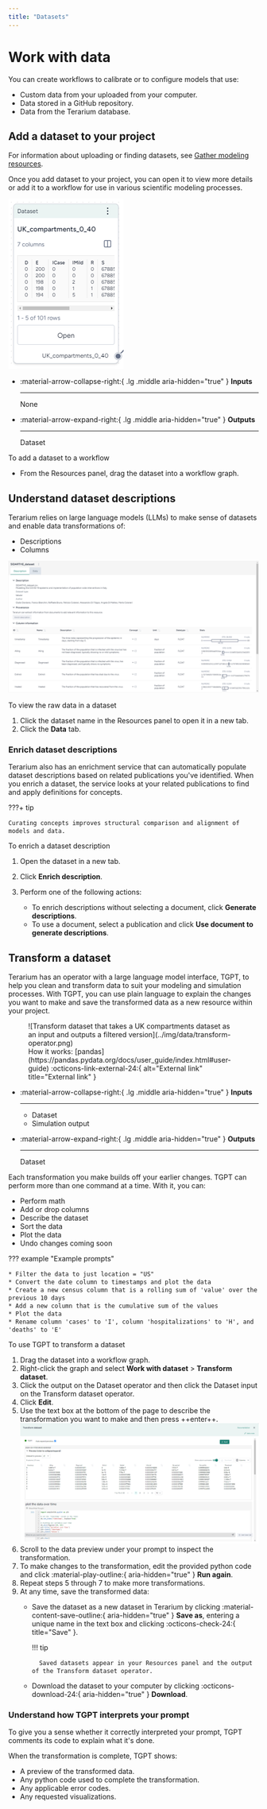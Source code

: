 ```yaml
---
title: "Datasets"
---
```


# Work with data

You can create workflows to calibrate or to configure models that use:

- Custom data from your uploaded from your computer.
- Data stored in a GitHub repository. 
- Data from the Terarium database.

## Add a dataset to your project

For information about uploading or finding datasets, see [Gather modeling resources](../modeling-resources/index.md).

Once you add dataset to your project, you can open it to view more details or add it to a workflow for use in various scientific modeling processes.

![Resource node of a SEIRD dataset for UK compartments with a 5-row preview](../img/data/data-resource.png)

<div class="grid cards" markdown>

-   :material-arrow-collapse-right:{ .lg .middle aria-hidden="true" } __Inputs__

    ---

    None

-   :material-arrow-expand-right:{ .lg .middle aria-hidden="true" } __Outputs__

    ---

    Dataset

</div>

<p class="procedure">To add a dataset to a workflow</p>

- From the Resources panel, drag the dataset into a workflow graph.

## Understand dataset descriptions

Terarium relies on large language models (LLMs) to make sense of datasets and enable data transformations of:

- Descriptions
- Columns

![Metadata and column summaries for a SIDARTHE dataset](../img/data/data-details.png)

<p class="procedure">To view the raw data in a dataset</p>

1. Click the dataset name in the Resources panel to open it in a new tab.
2. Click the **Data** tab.

### Enrich dataset descriptions

Terarium also has an enrichment service that can automatically populate dataset descriptions based on related publications you've identified. When you enrich a dataset, the service looks at your related publications to find and apply definitions for concepts.

???+ tip

    Curating concepts improves structural comparison and alignment of models and data.

<p class="procedure">To enrich a dataset description</p>

1. Open the dataset in a new tab.
2. Click **Enrich description**.
3. Perform one of the following actions:

    - To enrich descriptions without selecting a document, click **Generate descriptions**.
    - To use a document, select a publication and click **Use document to generate descriptions**. 

## Transform a dataset

Terarium has an operator with a large language model interface, TGPT, to help you clean and transform data to suit your modeling and simulation processes. With TGPT, you can use plain language to explain the changes you want to make and save the transformed data as a new resource within your project. 

<figure markdown>![Transform dataset that takes a UK compartments dataset as an input and outputs a filtered version](../img/data/transform-operator.png)<figcaption markdown>How it works: [pandas](https://pandas.pydata.org/docs/user_guide/index.html#user-guide) :octicons-link-external-24:{ alt="External link" title="External link" }</figcaption></figure>

<div class="grid cards" markdown>

-   :material-arrow-collapse-right:{ .lg .middle aria-hidden="true" } __Inputs__

    ---

    - Dataset
    - Simulation output

-   :material-arrow-expand-right:{ .lg .middle aria-hidden="true" } __Outputs__

    ---

    Dataset

</div>

Each transformation you make builds off your earlier changes. TGPT can perform more than one command at a time. With it, you can:

+ Perform math
+ Add or drop columns
+ Describe the dataset
+ Sort the data
+ Plot the data
+ Undo changes <span class="md-tag">coming soon</span>

??? example "Example prompts"

    * Filter the data to just location = "US"
    * Convert the date column to timestamps and plot the data
    * Create a new census column that is a rolling sum of 'value' over the previous 10 days
    * Add a new column that is the cumulative sum of the values 
    * Plot the data
    * Rename column 'cases' to 'I', column 'hospitalizations' to 'H', and 'deaths' to 'E' 

<p class="procedure">To use TGPT to transform a dataset</p>

1. Drag the dataset into a workflow graph.
2. Right-click the graph and select **Work with dataset** > **Transform dataset**.
3. Click the output on the Dataset operator and then click the Dataset input on the Transform dataset operator.
4. Click **Edit**.
5. Use the text box at the bottom of the page to describe the transformation you want to make and then press ++enter++.
   ![TGPT with a prompt and python code to filter convert a date column to timestamps](../img/data/transform.jpg)
6. Scroll to the data preview under your prompt to inspect the transformation.
7. To make changes to the transformation, edit the provided python code and click :material-play-outline:{ aria-hidden="true" } **Run again**.
8. Repeat steps 5 through 7 to make more transformations. 
9. At any time, save the transformed data:
    - Save the dataset as a new dataset in Terarium by clicking :material-content-save-outline:{ aria-hidden="true" } **Save as**, entering a unique name in the text box and clicking :octicons-check-24:{ title="Save" }.
    
        !!! tip
    
            Saved datasets appear in your Resources panel and the output of the Transform dataset operator.

    - Download the dataset to your computer by clicking :octicons-download-24:{ aria-hidden="true" } **Download**.

### Understand how TGPT interprets your prompt

To give you a sense whether it correctly interpreted your prompt, TGPT comments its code to explain what it's done. 

<!-- - Its thoughts about your prompt (*I need to filter the dataset to only include rows with location equal to 'US'*)
- How it intends to perform the transformation (*DatasetToolset.generate_python_code*)

You can show or hide these thoughts at any time by clicking :fontawesome-regular-eye:{ title="Show/Hide Thought"}.

??? tip "Always show or hide thoughts"

    To always show or hide thoughts, click :octicons-gear-24:{ title="Chat options" } > **Auto hide chat thoughts** / **Do not auto hide chat thoughts**. -->

When the transformation is complete, TGPT shows:

- A preview of the transformed data.
- Any python code used to complete the transformation.
- Any applicable error codes.
- Any requested visualizations.